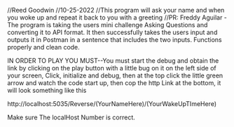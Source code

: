 //Reed Goodwin
//10-25-2022
//This program will ask your name and when you woke up and repeat it back to you with a greeting
//PR: Freddy Aguilar - The program is taking the users mini challenge Asking Questions and converting it to API format. 
It then successfully takes the users input and outputs it in Postman in a sentence that includes the two inputs. Functions properly and clean code.

IN ORDER TO PLAY YOU MUST--You must start the debug and obtain the link by clicking on the play button with a little bug on it on the left side of your screen, 
Click, initialize and debug, then at the top click the little green arrow and watch the code start up, then cop the http Link at the bottom, it will look something like this

http://localhost:5035/Reverse/(YourNameHere)/(YourWakeUpTImeHere)

Make sure The localHost Number is correct.
